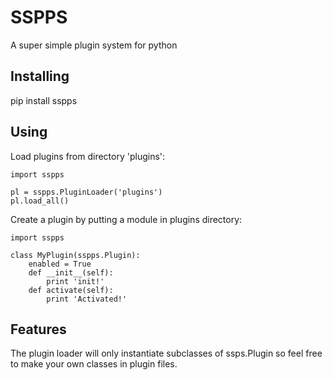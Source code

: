 SSPPS
====

A super simple plugin system for python

Installing
----------

pip install sspps


Using
-----

Load plugins from directory 'plugins':
<pre><code>import sspps

pl = sspps.PluginLoader('plugins')
pl.load_all() </code></pre>

Create a plugin by putting a module in plugins directory:
<pre><code>import sspps

class MyPlugin(sspps.Plugin):
    enabled = True
    def __init__(self):
        print 'init!'
    def activate(self):
        print 'Activated!' </code></pre>

Features
--------

The plugin loader will only instantiate subclasses of ssps.Plugin so feel
free to make your own classes in plugin files.
